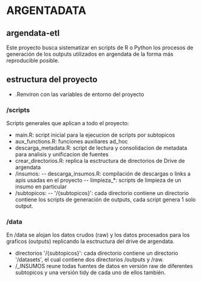 # ARGENTADATA
## argendata-etl

Este proyecto busca sistematizar en scripts de R o Python los procesos de generación de los outputs utilizados en argendata de la forma más reproducible posible.

## estructura del proyecto

- .Renviron con las variables de entorno del proyecto

### /scripts

Scripts generales que aplican a todo el proyecto:
- main.R: script inicial para la ejecucion de scripts por subtopicos
- aux_functions.R: funciones auxiliares ad_hoc
- descarga_metadata.R: script de lectura y consolidacion de metadata para analisis y unificacion de fuentes
- crear_directorios.R: replica la esctructura de directorios de Drive de argendata
- /insumos:
-- descarga_insumos.R: compilación de descargas o links a apis usadas en el proyecto
-- limpieza_*: scripts de limpieza de un insumo en particular
- /subtopicos:
-- '/{subtopicos}': cada directorio contiene un directorio contiene los scripts de generación de outputs, cada script genera 1 solo output.


### /data

En /data se alojan los datos crudos (raw) y los datos procesados para los graficos (outputs) replicando la esctructura del drive de argendata.

- directorios '/{subtopicos}': cada directorio contiene un directorio '/datasets', el cual contiene dos directorios /outputs y /raw.
- /_INSUMOS reune todas fuentes de datos en versión raw de diferentes subtopicos y una versión tidy de cada uno de ellos también.


